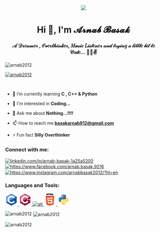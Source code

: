 <h1 align="center"> <img src="https://thumbs.dreamstime.com/z/coding-wallpaper-ai-robot-algorithms-future-warfare-cyber-attack-concept-155190388.jpg" ></h1>
<h1 align="center">Hi 👋, I'm 𝓐𝓻𝓷𝓪𝓫 𝓑𝓪𝓼𝓪𝓴</h1>
<h3 align="center">𝒜 𝒟𝓇𝑒𝒶𝓂𝑒𝓇 , 𝒪𝓋𝑒𝓇𝓉𝒽𝒾𝓃𝓀𝑒𝓇, 𝑀𝓊𝓈𝒾𝒸 𝐿𝒾𝓈𝓉𝑒𝓃𝑒𝓇 𝒶𝓃𝒹 𝓉𝓇𝓎𝒾𝓃𝑔 𝒶 𝓁𝒾𝓉𝓉𝓁𝑒 𝒷𝒾𝓉 𝓉𝑜 𝒞𝑜𝒹𝑒... 🧑‍💻✌️</h3>

<p align="left"> <img src="https://komarev.com/ghpvc/?username=arnab2012&label=Profile%20views&color=0e75b6&style=flat" alt="arnab2012" /> </p>

<p align="left"> <a href="https://github.com/ryo-ma/github-profile-trophy"><img src="https://github-profile-trophy.vercel.app/?username=arnab2012" alt="arnab2012" /></a> </p>

<p align="left"> <a href="https://twitter.com/" target="blank"><img src="https://img.shields.io/twitter/follow/?logo=twitter&style=for-the-badge" alt="" /></a> </p>

- 🌱 I’m currently learning **C , C++ & Python**

- 👀 I'm interested in **Coding...**

- 💬 Ask me about **Nothing...!!!!**

- 📫 How to reach me **basakarnab912@gmail.com**

- ⚡ Fun fact **Silly Overthinker**

<h3 align="left">Connect with me:</h3>
<p align="left">
<a href="https://linkedin.com/in/arnab-basak-1a25a5200" target="blank"><img align="center" src="https://raw.githubusercontent.com/rahuldkjain/github-profile-readme-generator/master/src/images/icons/Social/linked-in-alt.svg" alt="linkedin.com/in/arnab-basak-1a25a5200" height="30" width="40" /></a>
<a href="https://www.facebook.com/arnab.basak.9216" target="blank"><img align="center" src="https://raw.githubusercontent.com/rahuldkjain/github-profile-readme-generator/master/src/images/icons/Social/facebook.svg" alt="https://www.facebook.com/arnab.basak.9216" height="30" width="40" /></a>
<a href="https://www.instagram.com/arnabbasak2012/?hl=en" target="blank"><img align="center" src="https://raw.githubusercontent.com/rahuldkjain/github-profile-readme-generator/master/src/images/icons/Social/instagram.svg" alt="https://www.instagram.com/arnabbasak2012/?hl=en" height="30" width="40" /></a>
</p>

<h3 align="left">Languages and Tools:</h3>
<p align="left"> <a href="https://www.cprogramming.com/" target="_blank" rel="noreferrer"> <img src="https://raw.githubusercontent.com/devicons/devicon/master/icons/c/c-original.svg" alt="c" width="40" height="40"/> </a> <a href="https://www.w3schools.com/cpp/" target="_blank" rel="noreferrer"> <img src="https://raw.githubusercontent.com/devicons/devicon/master/icons/cplusplus/cplusplus-original.svg" alt="cplusplus" width="40" height="40"/> </a> <a href="https://git-scm.com/" target="_blank" rel="noreferrer"> <img src="https://www.vectorlogo.zone/logos/git-scm/git-scm-icon.svg" alt="git" width="40" height="40"/> </a> <a href="https://www.w3.org/html/" target="_blank" rel="noreferrer"> <img src="https://raw.githubusercontent.com/devicons/devicon/master/icons/html5/html5-original-wordmark.svg" alt="html5" width="40" height="40"/> </a> <a href="https://www.python.org" target="_blank" rel="noreferrer"> <img src="https://raw.githubusercontent.com/devicons/devicon/master/icons/python/python-original.svg" alt="python" width="40" height="40"/> </a> </p>

<p><img align="left" src="https://github-readme-stats.vercel.app/api/top-langs?username=arnab2012&show_icons=true&locale=en&layout=compact" alt="arnab2012" /></p>

<p>&nbsp;<img align="center" src="https://github-readme-stats.vercel.app/api?username=arnab2012&show_icons=true&locale=en" alt="arnab2012" /></p>

<p><img align="center" src="https://github-readme-streak-stats.herokuapp.com/?user=arnab2012&" alt="arnab2012" /></p>

